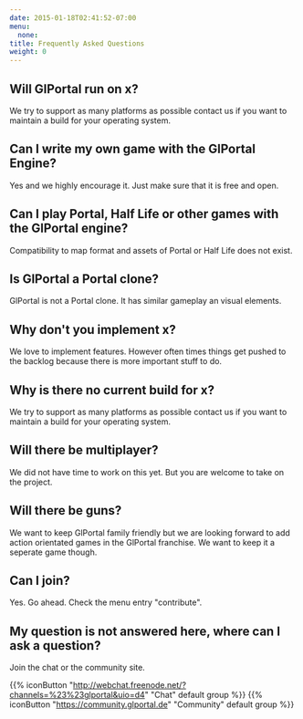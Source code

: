 ```yaml
---
date: 2015-01-18T02:41:52-07:00
menu:
  none:
title: Frequently Asked Questions
weight: 0
---
```

## Will GlPortal run on x?
We try to support as many platforms as possible contact us if you want to maintain a build for your operating system.

## Can I write my own game with the GlPortal Engine?
Yes and we highly encourage it. Just make sure that it is free and open.
## Can I play Portal, Half Life or other games with the GlPortal engine?
Compatibility to map format and assets of Portal or Half Life does not exist.
## Is GlPortal a Portal clone?
GlPortal is not a Portal clone. It has similar gameplay an visual elements.
## Why don't you implement x?
We love to implement features. However often times things get pushed to the backlog because there is more important stuff to do.
## Why is there no current build for x?
We try to support as many platforms as possible contact us if you want to maintain a build for your operating system.
## Will there be multiplayer?
We did not have time to work on this yet. But you are welcome to take on the project.
## Will there be guns?
We want to keep GlPortal family friendly but we are looking forward to add action orientated games in the GlPortal franchise. We want to keep it a seperate game though.
## Can I join?
Yes. Go ahead. Check the menu entry "contribute".
## My question is not answered here, where can I ask a question?
Join the chat or the community site.

{{% iconButton "http://webchat.freenode.net/?channels=%23%23glportal&uio=d4" "Chat" default group %}}
{{% iconButton "https://community.glportal.de" "Community" default group %}}
